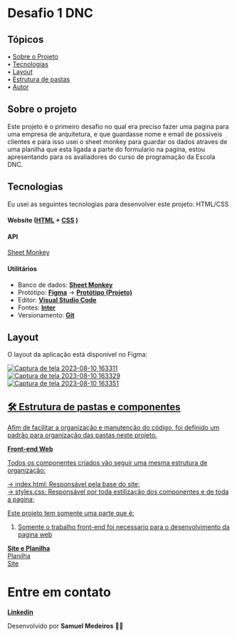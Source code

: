# Desafio 1 DNC

## Tópicos

<div>
 • <a href="#-sobre-o-projeto">Sobre o Projeto</a> </br>
 • <a href="#-tecnologias">Tecnologias</a> </br>
 • <a href="#-layout">Layout</a> </br>
 • <a href="#-estrutura-de-pastas">Estrutura de pastas</a> </br>
 • <a href="#-autor">Autor</a> </br>
</div>

## Sobre o projeto

Este projeto é o primeiro desafio no qual era preciso fazer uma pagina para uma empresa de arquitetura, e que guardasse nome e email de possiveis clientes e para isso usei o sheet monkey para guardar os dados atraves de uma planilha que esta ligada a parte do formulario na pagina, estou apresentando para os avaliadores do curso de programação da Escola DNC.

## Tecnologias

Eu usei as seguintes tecnologias para desenvolver este projeto: HTML/CSS
#### **Website** ([HTML](https://html.com/) + [CSS](https://pt.wikipedia.org/wiki/Cascading_Style_Sheets) ) 

#### **API** 
[Sheet Monkey](https://api.sheetmonkey.io/form/cUihEvgYnbmnc58Q4sCGmB)

#### **Utilitários**
- Banco de dados: **[Sheet Monkey](https://api.sheetmonkey.io/form/cUihEvgYnbmnc58Q4sCGmB)**
- Protótipo: **[Figma](https://www.figma.com/)** → **[Protótipo (Projeto)](https://www.figma.com/file/0FRiZbs30dfSniazKiM1rM/Desafio-1---Desenvolva-uma-Landing-Page?node-id=1%3A3&mode=dev)**
- Editor: **[Visual Studio Code](https://code.visualstudio.com/)** 
- Fontes: **[Inter](https://fonts.google.com/specimen/Inter?query=inter)**
- Versionamento: **[Git](https://git-scm.com)**


## Layout

O layout da aplicação está disponível no Figma:

<a href="https://www.figma.com/file/0FRiZbs30dfSniazKiM1rM/Desafio-1---Desenvolva-uma-Landing-Page?node-id=1%3A3&mode=dev">

![Captura de tela 2023-08-10 163311](https://github.com/S4MUE11/Desafio-1-DNC/assets/141192195/574b24b3-c857-4e0c-8c11-a4a5a7a74cf4)
![Captura de tela 2023-08-10 163329](https://github.com/S4MUE11/Desafio-1-DNC/assets/141192195/63cd1198-1d2f-4ab8-bb1c-c3d1f1f19d31)
![Captura de tela 2023-08-10 163351](https://github.com/S4MUE11/Desafio-1-DNC/assets/141192195/98c0d951-f471-4bb1-a381-dd4387bface8)


## 🛠 Estrutura de pastas e componentes

Afim de facilitar a organização e manutenção do código, foi definido um padrão para organização das pastas neste projeto.

**Front-end Web**

Todos os componentes criados vão seguir uma mesma estrutura de organização: <br>

→ index.html: Responsável pela base do site; <br />
→ styles.css: Responsável por toda estilização dos componentes e de toda a pagina; <br />


Este projeto tem somente uma parte que é:

1. Somente o trabalho front-end foi necessario para o desenvolvimento da pagina web

**Site e Planilha**   
[Planilha](https://docs.google.com/spreadsheets/d/1sXcO_VqtaPH-yhJuSUJW3msZdrgwL2xtBZw6E8nAT6k/edit#gid=0) <br>
[Site](https://desafio-1-dnc-samuell.netlify.app)

# Entre em contato

**[Linkedin](https://www.linkedin.com/in/samuel-medeiros-548378236/)**

Desenvolvido por **Samuel Medeiros** 👋🏻
